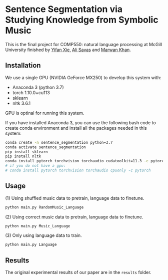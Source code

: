 # Sentence Segmentation via Studying Knowledge from Symbolic Music

This is the final project for COMP550: natural language processing at McGill University finished by [Yifan Xie](https://github.com/hrsoup), [Ali Savas](https://github.com/alisavas4) and [Marwan Khan](https://github.com/marw12).

## Installation

We use a single GPU (NVIDIA GeForce MX250) to develop this system with:
- Anaconda 3 (python 3.7)
- torch 1.10.0+cu113
- sklearn
- nltk 3.6.1

GPU is optinal for running this system.

If you have installed Anaconda 3, you can use the following bash code to create conda environment and install all the packages needed in this system:

```bash
conda create -n sentence_segmentation python=3.7
conda activate sentence_segmentation
pip install sklearn
pip install nltk
conda install pytorch torchvision torchaudio cudatoolkit=11.3 -c pytorch
# if you do not have a gpu:
# conda install pytorch torchvision torchaudio cpuonly -c pytorch
```

## Usage

(1) Using shuffled music data to pretrain, language data to finetune.

```bash
python main.py RandomMusic_Language
```

(2) Using correct music data to pretrain, language data to finetune.
```bash
python main.py Music_Language
```

(3) Only using language data to train.

```bash
python main.py Language
```

## Results

The original experimental results of our paper are in the `results` folder.
